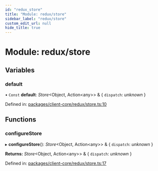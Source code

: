 ```yaml
---
id: "redux_store"
title: "Module: redux/store"
sidebar_label: "redux/store"
custom_edit_url: null
hide_title: true
---
```


# Module: redux/store

## Variables

### default

• `Const` **default**: *Store*<Object, Action<any\>\> & { `dispatch`: *unknown*  }

Defined in: [packages/client-core/redux/store.ts:10](https://github.com/xr3ngine/xr3ngine/blob/56376a778/packages/client-core/redux/store.ts#L10)

## Functions

### configureStore

▸ **configureStore**(): *Store*<Object, Action<any\>\> & { `dispatch`: *unknown*  }

**Returns:** *Store*<Object, Action<any\>\> & { `dispatch`: *unknown*  }

Defined in: [packages/client-core/redux/store.ts:17](https://github.com/xr3ngine/xr3ngine/blob/56376a778/packages/client-core/redux/store.ts#L17)
